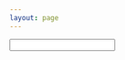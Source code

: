 ```yaml
---
layout: page
---
```


<input class="search">

<div class="symbols">
</div>

<script>
    const symbols = {
        "←": "Leftwards Arrow",
        "→": "Rightwards Arrow",
        "↑": "Upwards Arrow",
        "↓": "Downwards Arrow",
        "⌘": "Place of Interest Sign (Command Key)",
        "⎋": "Broken Circle with Northwest Arrow (Escape Key)",
        "⏎": "Return Symbol",
        "⏏︎": "Eject Symbol",
        "⇥": "Righwards Arrow to Bar (Tab Right)",
        "⇤": "Leftwards Arrow to Bar (Tab Left)",
        "⇪": "Upwards White Arrow From Bar (Caps Lock)",
        "⇧": "Upwards White Arrow (Shift Key)",
        "⌥": "Option Key",
        "␣": "Open Box (Space Key)",
        "⌃": "Up Arrowhead (Control Key)",
        "⌤": "Up Arrowhead Between Two Horizontal Bars (Enter Key)",
        "⌦": "Erase to the Right (Forward Delete)",
        "⌫": "Erase to the Left (Delete)",
        "↖︎": "North West Arrow (Home)",
        "↘︎": "South East Arrow (End)",
        "⇞": "Upwards Arrow with Double Stroke (Page Up)",
        "⇟": "Downwards Arrow with Double Stroke (Page Down)",
        "¡": "Inverted Exclamation Mark",
        "¿": "Inverted Question Mark",
        "§": "Section Sign",
        "¶": "Pilcrow Sign (Paragraph)",
        "•": "Bullet",
        "ª": "Feminine Ordinal Indicator",
        "º": "Masculine Ordinal Indicator",
        "≥": "Greater-Than or Equal To",
        "≤": "Less-Than or Equal To",
        "≠": "Not Equal To",
        "≈": "Almost Equal To",
        "⨉": "N-ary Times Operator",
        "×": "Multiplication Sign",
        "÷": "Division Sign",
        "√": "Square Root",
        "−": "Minus Sign",
        "±": "Plus-Minus Sign",
        "∑": "N-ary Summation",
        "π": "Greek Small Letter Pi",
        "ε": "Greek Small Letter Epsilon",
        "α": "Greek Small Letter Alpha",
        "β": "Greek Small Letter Beta",
        "θ": "Greek Small Letter Theta",
        "ɸ": "Greek Small Letter Phi",
        "σ": "Greek Small Letter Sigma",
        "∈": "Element Of",
        "∉": "Not Element Of",
        "∩": "Intersection",
        "∪": "Union",
        "∀": "For All",
        "∁": "Complement",
        "∂": "Partial Differential",
        "℮": "Estimated Symbol",
        "∃": "There Exists",
        "∄": "There Does Not Exist",
        "∅": "Empty Set",
        "⊂": "Subset Of",
        "⊃": "Superset Of",
        "⊄": "Not a Subset Of",
        "⊅": "Not a Superset Of",
        "⊆": "Subset Of or Equal To",
        "⊇": "Superset Of or Equal To",
        "⊈": "Not a Subset Of or Equal To",
        "⊉": "Not a Superset Of or Equal To",
        "⊊": "Subset Of With Not Equal To",
        "⊋": "Superset Of With Not Equal To",
        "∋": "Contains as Member",
        "∌": "Does Not Contain as Member",
        "∧": "Logical And",
        "∨": "Logical Or",
        "≪": "Much Less Than",
        "≫": "Much Greater Than",
        "∏": "N-ary Product",
        "∐": "N-ary Coproduct",
        "∕": "Division Slash",
        "∛": "Cube Root",
        "∟": "Right Angle",
        "∠": "Angle",
        "∡": "Measured Angle",
        "∥": "Parallel To",
        "∦": "Not Parallel To",
        "∴": "Therefore",
        "∵": "Because",
        "∶": "Ratio",
        "∷": "Proportion",
        "∿": "Sine Wave",
        "≃": "Approximately Equal To",
        "⌀": "Diameter Sign",
        "µ": "Micro Sign",
        "Ω": "Ohm Sign",
        "㏀": "Square K Ohm",
        "㏁": "Square M Ohm",
        "Σ": "Greek Capital Letter Sigma",
        "‐": "Hyphen",
        "–": "En Dash",
        "—": "Em Dash",
        "‰": "Per Mille Sign (Per Thousand)",
        "‱": "Per Ten Thousand Sign",
        "✄": "Cut Above",
        "✪": "Circled White Star",
        "♻︎": "Recycling Symbol",
        "ƒ": "Function",
        "●": "Black Circle",
        "◼︎": "Black Medium Square",
        "♪": "Eighth Note",
        "♫": "Beamed Eighth Notes",
        "♯": "Music Sharp Sign",
        "♭": "Music Flat Sign",
        "♮": "Music Natural Sign",
        "♩": "Quarter Note",
        "♬": "Beamed Sixteenth Notes",
        "𝄞": "Musical Symbol G Clef (Treble Clef)",
        "𝄢": "Musical Symbol F Clef (Bass Clef)",
        "𝄡": "Musical Symbol C Clef",
        "𝄆": "Musical Symbol Left Repeat Sign",
        "𝄇": "Musical Symbol Right Repeat Sign",
        "▶︎": "Black Right-Pointing Triangle",
        "©": "Copyright",
        "®": "Registered Trademark",
        "™": "Trademark",
        "“": "Left Double Quotation Mark",
        "”": "Right Double Quotation Mark",
        "‘": "Left Single Quotation Mark",
        "’": "Right Single Quotation Mark",
        "£": "Pound Sign",
        "⅛": "One Eighth",
        "¼": "One Quarter",
        "⅜": "Three Eighths",
        "½": "Half",
        "⅝": "Five Eighths",
        "¾": "Three Quarter",
        "⅞": "Seven Eighths",
        "∞": "Infinity",
        "€": "Euro Sign",
        "¥": "Yen Sign",
        "₩": "Won Sign",
        "¢": "Cent Sign",
        "¤": "Currency Sign",
        "œ": "Lowercase Ligature OE",
        "Œ": "Uppercase Ligature OE",
        "æ": "Lowercase AE",
        "Æ": "Uppercase AE",
        "✔": "Check Mark",
        "⁄": "Fraction Slash",
        "‹": "Single Left-Pointing Angle Quotation Mark",
        "›": "Single Right-Pointing Angle Quotation Mark",
        "°": "Degree Sign",
        "·": "Middle Dot",
        "‚": "Single Low-9 Quotation Mark",
        "„": "Double Low-9 Quotation Mark",
        "№": "Numero Sign",
        "": "Private Use Area-F8FF (Apple Logo)",
        "℞": "Prescription Take (Rx)",
        "⁰": "Superscript Zero",
        "¹": "Superscript One",
        "²": "Superscript Two",
        "³": "Superscript Three",
        "⁴": "Superscript Four",
        "⁵": "Superscript Five",
        "⁶": "Superscript Six",
        "⁷": "Superscript Seven",
        "⁸": "Superscript Eight",
        "⁹": "Superscript Nine",
        "ⁱ": "Superscript Small Letter I",
        "ᵃ": "Superscript Small Letter A",
        "ᵇ": "Superscript Small Letter B",
        "ᶜ": "Superscript Small Letter C",
        "ᵈ": "Superscript Small Letter D",
        "ᵉ": "Superscript Small Letter E",
        "ᶠ": "Superscript Small Letter F",
        "ᵍ": "Superscript Small Letter G",
        "ʰ": "Superscript Small Letter H",
        "ⁱ": "Superscript Small Letter I",
        "ʲ": "Superscript Small Letter J",
        "ᵏ": "Superscript Small Letter K",
        "ˡ": "Superscript Small Letter L",
        "ᵐ": "Superscript Small Letter M",
        "ⁿ": "Superscript Small Letter N",
        "ᵒ": "Superscript Small Letter O",
        "ᵖ": "Superscript Small Letter P",
        "ʳ": "Superscript Small Letter R",
        "ˢ": "Superscript Small Letter S",
        "ᵗ": "Superscript Small Letter T",
        "ᵘ": "Superscript Small Letter U",
        "ᵛ": "Superscript Small Letter V",
        "ʷ": "Superscript Small Letter W",
        "ˣ": "Superscript Small Letter X",
        "ʸ": "Superscript Small Letter Y",
        "ᶻ": "Superscript Small Letter Z",
        "₀": "Subscript Zero",
        "₁": "Subscript One",
        "₂": "Subscript Two",
        "₃": "Subscript Three",
        "₄": "Subscript Four",
        "₅": "Subscript Five",
        "₆": "Subscript Six",
        "₇": "Subscript Seven",
        "₈": "Subscript Eight",
        "₉": "Subscript Nine",
        "₊": "Subscript Plus Sign",
        "₋": "Subscript Minus Sign",
        "₌": "Subscript Equals Sign",
        "₍": "Subscript Left Parenthesis",
        "₎": "Subscript Right Parenthesis",
        "ₐ": "Subscript Small Letter A",
        "ₑ": "Subscript Small Letter E",
        "ₒ": "Subscript Small Letter O",
        "ₓ": "Subscript Small Letter X",
        "ₔ": "Subscript Small Letter Schwa",
        "ₕ": "Subscript Small Letter H",
        "ₖ": "Subscript Small Letter K",
        "ₗ": "Subscript Small Letter L",
        "ₘ": "Subscript Small Letter M",
        "ₙ": "Subscript Small Letter N",
        "ₚ": "Subscript Small Letter P",
        "ₛ": "Subscript Small Letter S",
        "ₜ": "Subscript Small Letter T",
        "₊": "Subscript Plus Sign",
        "₋": "Subscript Minus Sign",
        "₌": "Subscript Equals Sign",
        "₍": "Subscript Left Parenthesis",
        "₎": "Subscript Right Parenthesis",
        "‽": "Interrobang",
    };

    document.addEventListener("DOMContentLoaded", () => {
        const inputElement = document.querySelector('.search');
        inputElement.addEventListener('input', function() { updateMatches(); });

        updateMatches();
    });

    function fuzzyMatch(haystack, needle) {
        let haystackIndex = 0; // Index to track position in haystack
        let needleIndex = 0;  // Index to track position in needle
        let haystackIndexLastMatch = -1; // Index to track position in haystack of the last match
        let matchGaps = []; // List to track gaps between matched characters

        haystack = haystack.toLowerCase(); // Normalize haystack string
        needle = needle.toLowerCase();   // Normalize needle string

        while (haystackIndex < haystack.length && needleIndex < needle.length) {
            if (haystack[haystackIndex] === needle[needleIndex]) {
                if (haystackIndexLastMatch >= 0 && haystackIndexLastMatch !== haystackIndex - 1) {
                    // `haystackIndex - haystackIndexLastMatch - 1` may overrepresent the gap between
                    // matches due to greedy matching, so we search backwards to find the actual gap.
                    // This correction may be overly charitable if the haystack has multiple instances
                    // of the same character, but it's well worth the improvement in identifying
                    // exact matches.
                    //
                    // For example, the needle "note" should match "beamed sixteenth notes" with
                    // no gaps, but without this correction there would be a gap of 4 ("th n").
                    let gap = haystackIndex - haystackIndexLastMatch - 1;
                    for (let i = haystackIndex - 1; i > haystackIndexLastMatch; i--) {
                        if (haystack[i] === needle[needleIndex - 1]) {
                            gap = haystackIndex - i - 1;
                            break;
                        }
                    }
                    if (gap > 0) {
                        matchGaps.push(gap);
                    }
                }
                needleIndex++; // Move to the next character in the needle
                haystackIndexLastMatch = haystackIndex; // Update the last match index
            }
            haystackIndex++; // Always move to the next character in the haystack
        }

        if (needleIndex !== needle.length) {
            // No match: not all needle characters were found in sequence
            return 0;
        }

        // Map all gaps to their logarithm
        matchGaps = matchGaps.map(gap => Math.log(gap + 1));
        // Calculate the score as the inverse of the sum of the logarithms of the gaps
        return 1 / matchGaps.reduce((a, b) => a + b, 0);
    }

    function updateMatches() {
        const inputElement = document.querySelector('.search');
        const parent = document.querySelector(".symbols");
        let filteredSymbols = inputElement.value == "" ? symbols :
            Object.fromEntries(Object.entries(symbols)
                .map(([symbol, description]) => [symbol, { description, score: fuzzyMatch(description, inputElement.value) }])
                .filter(([symbol, { score }]) => score !== 0)
                .sort((a, b) => b[1].score - a[1].score)
                .map(([symbol, { description }]) => [symbol, description]));

        parent.innerHTML = "";
        for (const [symbol, description] of Object.entries(filteredSymbols)) {
            const elem = document.createElement("div");
            elem.classList = "symbol";
            elem.textContent = symbol;
            elem.title = description;
            elem.addEventListener("click", () => {
                const symbol = elem.textContent;
                navigator.clipboard.writeText(symbol);

                elem.textContent = "Copied!";
                elem.classList = "symbol-clicked";

                setTimeout(() => {
                    elem.textContent = symbol;
                    elem.classList = "symbol";
                }, 1000);
            });
            parent.appendChild(elem);
        }
    }

</script>
